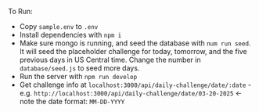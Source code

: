 To Run:
- Copy `sample.env` to `.env`
- Install dependencies with `npm i`
- Make sure mongo is running, and seed the database with `num run seed`. It will seed the placeholder challenge for today, tomorrow, and the five previous days in US Central time. Change the number in `database/seed.js` to seed more days.
- Run the server with `npm run develop`
- Get challenge info at `localhost:3000/api/daily-challenge/date/:date` - e.g. `http://localhost:3000/api/daily-challenge/date/03-20-2025` <- note the date format: `MM-DD-YYYY`
